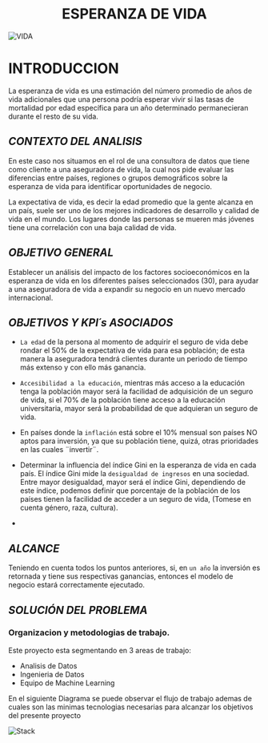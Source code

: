 <h1 align="center"> ESPERANZA DE VIDA </h1>

![VIDA](https://assets.sutori.com/user-uploads/image/e7e0f55e-65e7-4943-b9f9-304b5baf90e9/09d89a731e7fde7ea1314a4076142e17.jpeg)

# **INTRODUCCION**

La esperanza de vida es una estimación del número promedio de años de vida adicionales que una persona podría esperar vivir si las tasas de mortalidad por edad específica para un año determinado permanecieran durante el resto de su vida.

## *CONTEXTO DEL ANALISIS*

En este caso nos situamos en el rol de una consultora de datos que tiene como cliente a una aseguradora de vida, la cual nos pide evaluar las diferencias entre países, regiones o grupos demográficos sobre la esperanza de vida para identificar oportunidades de negocio.

La expectativa de vida, es decir la edad promedio que la gente alcanza en un país, suele ser uno de los mejores indicadores de desarrollo y calidad de vida en el mundo. Los lugares donde las personas se mueren más jóvenes tiene una correlación con una baja calidad de vida.


## *OBJETIVO GENERAL*

Establecer un análisis del impacto de los factores socioeconómicos en la esperanza de vida en los diferentes países seleccionados (30), para ayudar a una aseguradora de vida a expandir su negocio en un nuevo mercado internacional.


## *OBJETIVOS Y KPI´s ASOCIADOS*

-  `La edad` de la persona al momento de adquirir el seguro de vida debe rondar el 50% de la expectativa de vida para esa población; de esta manera la aseguradora tendrá clientes durante un periodo de tiempo más extenso y con ello más ganancia.

- `Accesibilidad a la educación`, mientras más acceso a la educación tenga la población mayor será la facilidad de adquisición de un seguro de vida, si el 70% de la población tiene acceso a la educación universitaria, mayor será la probabilidad de que adquieran un seguro de vida.
  
- En países donde la `inflación` está sobre el 10% mensual son países NO aptos para inversión, ya que su población tiene, quizá, otras prioridades en las cuales ¨invertir¨.

- Determinar la influencia del índice Gini en la esperanza de vida en cada país. El índice Gini mide la `desigualdad de ingresos` en una sociedad. Entre mayor desigualdad, mayor será el índice Gini, dependiendo de este índice, podemos definir que porcentaje de la población de los países tienen la facilidad de acceder a un seguro de vida, (Tomese en cuenta género, raza, cultura).

-



## *ALCANCE*

Teniendo en cuenta todos los puntos anteriores, si, en `un año` la inversión es retornada y tiene sus respectivas ganancias, entonces el modelo de negocio estará correctamente ejecutado.


## *SOLUCIÓN DEL PROBLEMA*

### Organizacion y metodologias de trabajo.


Este proyecto esta segmentando en 3 areas de trabajo:
* Analisis de Datos
* Ingenieria de Datos
* Equipo de Machine Learning

En el siguiente Diagrama se puede observar el flujo de trabajo ademas de cuales son las minimas tecnologias necesarias para alcanzar los objetivos del presente proyecto


![Stack](https://github.com/Lilsup99/indice_esperanza_vida/blob/main/Stack%20Tecnologico/STACK.jpg?raw=true)

